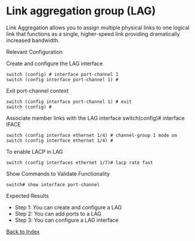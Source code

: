 # Link aggregation group (LAG)

Link Aggregation allows you to assign multiple physical links to one logical link that functions as a single, higher-speed link providing dramatically increased bandwidth.

Relevant Configuration

Create and configure the LAG interface

```
switch (config) # interface port-channel 1
switch (config interface port-channel 1) #
```

Exit port-channel context

```
switch (config interface port-channel 1) # exit
switch (config) #
```

Associate member links with the LAG interface switch(config)# interface IFACE

```
switch (config interface ethernet 1/4) # channel-group 1 mode on
switch (config interface ethernet 1/4) #
```

To enable LACP in LAG

```
switch (config interfaces ethernet 1/7)# lacp rate fast
```

Show Commands to Validate Functionality

```
switch# show interface port-channel
```

Expected Results

* Step 1: You can create and configure a LAG
* Step 2: You can add ports to a LAG
* Step 3: You can configure a LAG interface

[Back to Index](../README.md)

